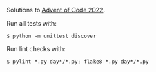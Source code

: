 Solutions to [Advent of Code 2022](https://adventofcode.com/2022).

Run all tests with:

    $ python -m unittest discover

Run lint checks with:

    $ pylint *.py day*/*.py; flake8 *.py day*/*.py
